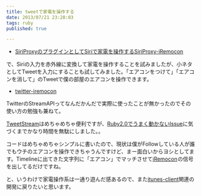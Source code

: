 ```yaml
---
title: tweetで家電を操作する
date: 2013/07/21 23:28:03
tags: ruby
published: true

---
```


- [SiriProxyのプラグインとしてSiriで家電を操作するSiriProxy-iRemocon](http://blog.katsuma.tv/2013/01/siriproxy-iremocon.html)

で、Siriの入力を赤外線に変換して家電を操作することを試みましたが、小ネタとしてTweetを入力にすることも試してみました。「エアコンをつけて」「エアコンを消して」のTweetで僕の部屋のエアコンを操作できます。

- [twitter-iremocon](https://github.com/katsuma/twitter-iremocon)

TwitterのStreamAPIってなんだかんだで実際に使ったことが無かったのでその使い方の勉強も兼ねて。

[TweetStream](https://github.com/tweetstream/tweetstream)はめちゃめちゃ便利ですが、[Ruby2.0でうまく動かないIssue](https://github.com/tweetstream/tweetstream/issues/117)に気づくまでかなり時間を無駄にしました。。

コードはめちゃめちゃシンプルに書いたので、現状は僕がFollowしている人が誰でもウチのエアコンを操作できちゃうんですけど、まー面白いからヨシとしてます。Timelineに出てきた文字列に「エアコン」でマッチさせて<a href="http://www.amazon.co.jp/gp/product/B0053BXBVG/ref=as_li_ss_tl?ie=UTF8&camp=247&creative=7399&creativeASIN=B0053BXBVG&linkCode=as2&tag=katsumatv-22">iRemocon</a><img src="http://ir-jp.amazon-adsystem.com/e/ir?t=katsumatv-22&l=as2&o=9&a=B0053BXBVG" width="1" height="1" border="0" alt="" style="border:none !important; margin:0px !important;" />の信号を出してるだけですね。

と、いうわけで家電操作系は一通り遊んだ感あるので、また[itunes-client](https://github.com/katsuma/itunes-client)関連の開発に戻りたいと思います。


